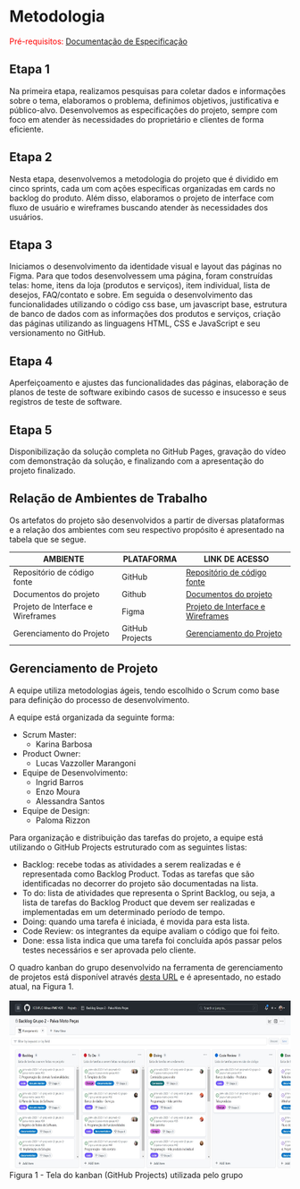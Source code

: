 # Metodologia

<span style="color:red">Pré-requisitos: <a href="02-Especificação do Projeto.md"> Documentação de Especificação</a></span>

## Etapa 1

Na primeira etapa, realizamos pesquisas para coletar dados e informações sobre o tema, elaboramos o problema, definimos objetivos, justificativa e público-alvo. Desenvolvemos as especificações do projeto, sempre com foco em atender às necessidades do proprietário e clientes de forma eficiente.

## Etapa 2

Nesta etapa, desenvolvemos a metodologia do projeto que é dividido em cinco sprints, cada um com ações específicas organizadas em cards no backlog do produto. Além disso, elaboramos o projeto de interface com fluxo de usuário e wireframes buscando atender às necessidades dos usuários.

## Etapa 3

Iniciamos o desenvolvimento da identidade visual e layout das páginas no Figma. Para que todos desenvolvessem uma página, foram construídas telas: home, itens da loja (produtos e serviços), item individual, lista de desejos, FAQ/contato e sobre. Em seguida o desenvolvimento das funcionalidades utilizando o código css base, um javascript base, estrutura de banco de dados com as informações dos produtos e serviços, criação das páginas utilizando as linguagens HTML, CSS e JavaScript e seu versionamento no GitHub.

## Etapa 4

Aperfeiçoamento e ajustes das funcionalidades das páginas, elaboração de planos de teste de software exibindo casos de sucesso e insucesso e seus registros de teste de software.

## Etapa 5

Disponibilização da solução completa no GitHub Pages, gravação do vídeo com demonstração da solução, e finalizando com a apresentação do projeto finalizado.

## Relação de Ambientes de Trabalho

Os artefatos do projeto são desenvolvidos a partir de diversas plataformas e a relação dos ambientes com seu respectivo propósito é apresentado na tabela que se segue.

| AMBIENTE                          | PLATAFORMA      | LINK DE ACESSO                                                                                                                  |
| --------------------------------- | --------------- | ------------------------------------------------------------------------------------------------------------------------------- |
| Repositório de código fonte       | GitHub          | [Repositório de código fonte](https://github.com/ICEI-PUC-Minas-PMV-ADS/pmv-ads-2023-1-e1-proj-web-t2-grupo-2-paiva-moto-pecas) |
| Documentos do projeto             | Github          | [Documentos do projeto](https://github.com/ICEI-PUC-Minas-PMV-ADS/pmv-ads-2023-1-e1-proj-web-t2-grupo-2-paiva-moto-pecas)       |
| Projeto de Interface e Wireframes | Figma           | [Projeto de Interface e Wireframes](https://www.figma.com/file/AQnV3bdBiIJOyrLcBKpZvp/Projeto?node-id=0-1)                      |
| Gerenciamento do Projeto          | GitHub Projects | [Gerenciamento do Projeto](https://github.com/orgs/ICEI-PUC-Minas-PMV-ADS/projects/382)                                         |

## Gerenciamento de Projeto

A equipe utiliza metodologias ágeis, tendo escolhido o Scrum como base para definição do processo de desenvolvimento.

A equipe está organizada da seguinte forma:

- Scrum Master:
  - Karina Barbosa
- Product Owner:
  - Lucas Vazzoller Marangoni
- Equipe de Desenvolvimento:
  - Ingrid Barros
  - Enzo Moura
  - Alessandra Santos
- Equipe de Design:
  - Paloma Rizzon

Para organização e distribuição das tarefas do projeto, a equipe está utilizando o GitHub Projects estruturado com as seguintes listas:

- Backlog: recebe todas as atividades a serem realizadas e é representada como Backlog Product. Todas as tarefas que são identificadas no decorrer do projeto são documentadas na lista.
- To do: lista de atividades que representa o Sprint Backlog, ou seja, a lista de tarefas do Backlog Product que devem ser realizadas e implementadas em um determinado período de tempo.
- Doing: quando uma tarefa é iniciada, é movida para esta lista.
- Code Review: os integrantes da equipe avaliam o código que foi feito.
- Done: essa lista indica que uma tarefa foi concluída após passar pelos testes necessários e ser aprovada pelo cliente.

O quadro kanban do grupo desenvolvido na ferramenta de gerenciamento de projetos está disponível através [desta URL](https://github.com/orgs/ICEI-PUC-Minas-PMV-ADS/projects/382/views/1) e é apresentado, no estado atual, na Figura 1.
<br>
<br>
<img height="300px" src="https://github.com/ICEI-PUC-Minas-PMV-ADS/pmv-ads-2023-1-e1-proj-web-t2-grupo-2-paiva-moto-pecas/blob/main/docs/img/tela-kanban.jpg?raw=true" />
<br>
Figura 1 - Tela do kanban (GitHub Projects) utilizada pelo grupo
